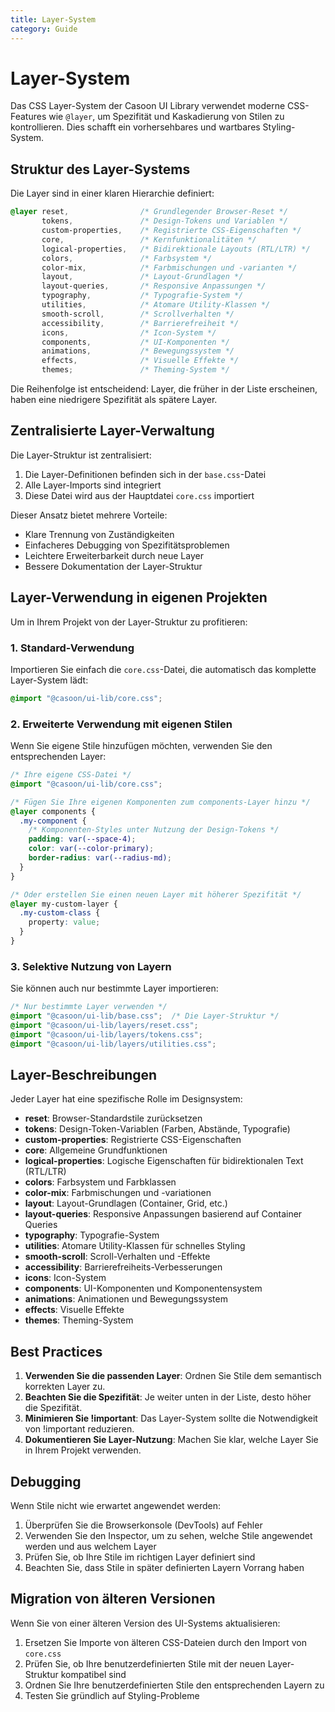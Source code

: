 ```yaml
---
title: Layer-System
category: Guide
---
```


# Layer-System

Das CSS Layer-System der Casoon UI Library verwendet moderne CSS-Features wie `@layer`, um Spezifität und Kaskadierung von Stilen zu kontrollieren. Dies schafft ein vorhersehbares und wartbares Styling-System.

## Struktur des Layer-Systems

Die Layer sind in einer klaren Hierarchie definiert:

```css
@layer reset,                /* Grundlegender Browser-Reset */
       tokens,               /* Design-Tokens und Variablen */
       custom-properties,    /* Registrierte CSS-Eigenschaften */
       core,                 /* Kernfunktionalitäten */
       logical-properties,   /* Bidirektionale Layouts (RTL/LTR) */
       colors,               /* Farbsystem */
       color-mix,            /* Farbmischungen und -varianten */
       layout,               /* Layout-Grundlagen */
       layout-queries,       /* Responsive Anpassungen */
       typography,           /* Typografie-System */
       utilities,            /* Atomare Utility-Klassen */
       smooth-scroll,        /* Scrollverhalten */
       accessibility,        /* Barrierefreiheit */
       icons,                /* Icon-System */
       components,           /* UI-Komponenten */
       animations,           /* Bewegungssystem */
       effects,              /* Visuelle Effekte */
       themes;               /* Theming-System */
```

Die Reihenfolge ist entscheidend: Layer, die früher in der Liste erscheinen, haben eine niedrigere Spezifität als spätere Layer.

## Zentralisierte Layer-Verwaltung

Die Layer-Struktur ist zentralisiert:

1. Die Layer-Definitionen befinden sich in der `base.css`-Datei
2. Alle Layer-Imports sind integriert
3. Diese Datei wird aus der Hauptdatei `core.css` importiert

Dieser Ansatz bietet mehrere Vorteile:
- Klare Trennung von Zuständigkeiten
- Einfacheres Debugging von Spezifitätsproblemen
- Leichtere Erweiterbarkeit durch neue Layer
- Bessere Dokumentation der Layer-Struktur

## Layer-Verwendung in eigenen Projekten

Um in Ihrem Projekt von der Layer-Struktur zu profitieren:

### 1. Standard-Verwendung

Importieren Sie einfach die `core.css`-Datei, die automatisch das komplette Layer-System lädt:

```css
@import "@casoon/ui-lib/core.css";
```

### 2. Erweiterte Verwendung mit eigenen Stilen

Wenn Sie eigene Stile hinzufügen möchten, verwenden Sie den entsprechenden Layer:

```css
/* Ihre eigene CSS-Datei */
@import "@casoon/ui-lib/core.css";

/* Fügen Sie Ihre eigenen Komponenten zum components-Layer hinzu */
@layer components {
  .my-component {
    /* Komponenten-Styles unter Nutzung der Design-Tokens */
    padding: var(--space-4);
    color: var(--color-primary);
    border-radius: var(--radius-md);
  }
}

/* Oder erstellen Sie einen neuen Layer mit höherer Spezifität */
@layer my-custom-layer {
  .my-custom-class {
    property: value;
  }
}
```

### 3. Selektive Nutzung von Layern

Sie können auch nur bestimmte Layer importieren:

```css
/* Nur bestimmte Layer verwenden */
@import "@casoon/ui-lib/base.css";  /* Die Layer-Struktur */
@import "@casoon/ui-lib/layers/reset.css";
@import "@casoon/ui-lib/layers/tokens.css";
@import "@casoon/ui-lib/layers/utilities.css";
```

## Layer-Beschreibungen

Jeder Layer hat eine spezifische Rolle im Designsystem:

- **reset**: Browser-Standardstile zurücksetzen
- **tokens**: Design-Token-Variablen (Farben, Abstände, Typografie)
- **custom-properties**: Registrierte CSS-Eigenschaften
- **core**: Allgemeine Grundfunktionen
- **logical-properties**: Logische Eigenschaften für bidirektionalen Text (RTL/LTR)
- **colors**: Farbsystem und Farbklassen
- **color-mix**: Farbmischungen und -variationen
- **layout**: Layout-Grundlagen (Container, Grid, etc.)
- **layout-queries**: Responsive Anpassungen basierend auf Container Queries
- **typography**: Typografie-System
- **utilities**: Atomare Utility-Klassen für schnelles Styling
- **smooth-scroll**: Scroll-Verhalten und -Effekte
- **accessibility**: Barrierefreiheits-Verbesserungen
- **icons**: Icon-System
- **components**: UI-Komponenten und Komponentensystem
- **animations**: Animationen und Bewegungssystem
- **effects**: Visuelle Effekte
- **themes**: Theming-System

## Best Practices

1. **Verwenden Sie die passenden Layer**: Ordnen Sie Stile dem semantisch korrekten Layer zu.
2. **Beachten Sie die Spezifität**: Je weiter unten in der Liste, desto höher die Spezifität.
3. **Minimieren Sie !important**: Das Layer-System sollte die Notwendigkeit von !important reduzieren.
4. **Dokumentieren Sie Layer-Nutzung**: Machen Sie klar, welche Layer Sie in Ihrem Projekt verwenden.

## Debugging

Wenn Stile nicht wie erwartet angewendet werden:

1. Überprüfen Sie die Browserkonsole (DevTools) auf Fehler
2. Verwenden Sie den Inspector, um zu sehen, welche Stile angewendet werden und aus welchem Layer
3. Prüfen Sie, ob Ihre Stile im richtigen Layer definiert sind
4. Beachten Sie, dass Stile in später definierten Layern Vorrang haben

## Migration von älteren Versionen

Wenn Sie von einer älteren Version des UI-Systems aktualisieren:

1. Ersetzen Sie Importe von älteren CSS-Dateien durch den Import von `core.css`
2. Prüfen Sie, ob Ihre benutzerdefinierten Stile mit der neuen Layer-Struktur kompatibel sind
3. Ordnen Sie Ihre benutzerdefinierten Stile den entsprechenden Layern zu
4. Testen Sie gründlich auf Styling-Probleme 
